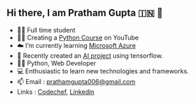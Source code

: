 ## Hi there, I am Pratham Gupta :india:	 👋 

<!--
**PrathamGupta06/PrathamGupta06** is a ✨ _special_ ✨ repository because its `README.md` (this file) appears on your GitHub profile.

Here are some ideas to get you started:


-->
- 🧑‍🎓 Full time student
- 👨‍🏫 Creating a [Python Course](https://www.youtube.com/watch?v=onDUZV80SLg&list=PLQLg0LH_bIIENmmR2YtrqV1ELTxU5GbiX) on YouTube  
- ☁️ I’m currently learning [Microsoft Azure](https://docs.microsoft.com/en-us/learn/certifications/exams/az-900)
- 👯 Recently created an [AI project](https://github.com/PrathamGupta06/Forest-Fire-Detection-Using-Tensorflow) using tensorflow.
- 👨‍💻 Python, Web Developer
- 💻 Enthusiastic to learn new technologies and frameworks.
- 📫 Email : prathamgupta006@gmail.com  
- Links : [Codechef](https://www.codechef.com/users/prathamgupta_6), [Linkedin](https://www.linkedin.com/in/pratham-gupta-50692a21b)
